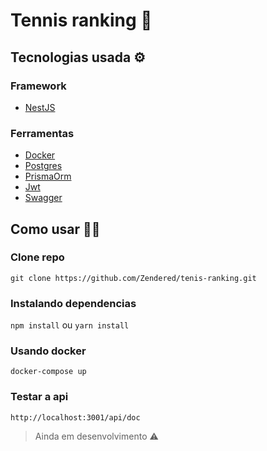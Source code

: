 # Tennis ranking 🎾

## Tecnologias usada ⚙️

### Framework 
* [NestJS](https://github.com/nestjs/nest)

### Ferramentas
* [Docker](https://www.docker.com/)
* [Postgres](https://www.postgresql.org/)
* [PrismaOrm](https://www.prisma.io/)
* [Jwt](https://jwt.io/)
* [Swagger](https://swagger.io/)

## Como usar 🧑‍💻

### Clone repo

```
git clone https://github.com/Zendered/tenis-ranking.git
```

### Instalando dependencias

`npm install` ou `yarn install`

### Usando docker

```
docker-compose up
```

### Testar a api

```
http://localhost:3001/api/doc
```



> Ainda em desenvolvimento ⚠️
